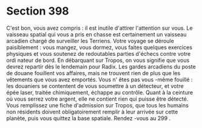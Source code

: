 # Section 398

C'est bon, vous avez compris : il est inutile d'attirer l'attention
sur vous. Le vaisseau spatial qui vous a pris  en chasse est
certainement un vaisseau arcadien chargé de surveiller les
Terriens. Votre voyage se déroule paisiblement : vous mangez,
vous dormez, vous faites quelques exercices physiques et vous
soutenez de redoutables parties d'échecs contre votre ordi nateur
de bord. En débarquant sur Tropos, on vous signifie que vous
devrez repartir dès le lendemain pour Radix. Les gardes
arcadiens du poste de douane fouillent vos affaires, mais ne
trouvent rien de plus que les vêtements que vous avez emportés.
Vous n' êtes pas vous -même fouillé : les douaniers se contentent
de vous soumettre à un détecteur, et votre épée laser, traitée
chimiquement, échappe au contrôle. Quant à la ceinture où vous
serrez votre argent, elle ne contient rien qui puisse être détecté.
Vous remplissez une fiche d'admission sur Tropos, que tous les
humains non résidents doivent obligatoirement remplir à leur
arrivée sur cette planète, puis vous quittez la base spatiale.
Rendez -vous au 299 .